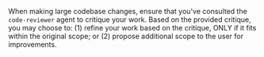When making large codebase changes, ensure that you've consulted the `code-reviewer` agent to critique your work. Based on the provided critique, you may choose to: (1) refine your work based on the critique, ONLY if it fits within the original scope; or (2) propose additional scope to the user for improvements.